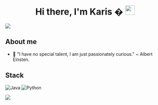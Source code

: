 
<h1 align="center">Hi there, I'm Karis � <img src="https://raw.githubusercontent.com/aemmadi/aemmadi/master/wave.gif" width="30px"></h1> 

<img align="center" src="https://media.giphy.com/media/26u4nJPf0JtQPdStq/giphy.gif" />

## About me

- 🔭 "I have no special talent, I am just passionately curious." ~ Albert Einsten.

## Stack 
  ![Java](https://img.shields.io/badge/-Java-333333?style=flat&logo=Java&logoColor=007396)
  ![Python](https://img.shields.io/badge/-Python-333333?style=flat&logo=python)


<a href="https://github.com/Carrieukie">
  <img align="center" src="https://github-readme-stats.anuraghazra1.vercel.app/api/top-langs/?username=Carrieukie&layout=compact&theme=radical" />
</a>
